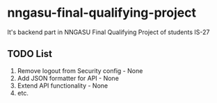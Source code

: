 # nngasu-final-qualifying-project
It's backend part in NNGASU Final Qualifying Project of students IS-27

## TODO List

1. Remove logout from Security config - None
2. Add JSON formatter for API - None
3. Extend API functionality - None
4. etc.
